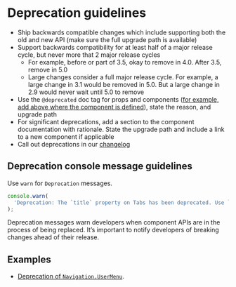 # Deprecation guidelines

- Ship backwards compatible changes which include supporting both the old and new API (make sure the full upgrade path is available)
- Support backwards compatibility for at least half of a major release cycle, but never more that 2 major release cycles
  - For example, before or part of 3.5, okay to remove in 4.0. After 3.5, remove in 5.0
  - Large changes consider a full major release cycle. For example, a large change in 3.1 would be removed in 5.0. But a large change in 2.9 would never wait until 5.0 to remove
- Use the `@deprecated` doc tag for props and components ([for example, add above where the component is defined](https://github.com/Shopify/polaris/blob/8e49e4c65fbbf25d40617ba2d0ff0b3747320f17/src/components/Navigation/components/UserMenu/UserMenu.tsx#L27)), state the reason, and upgrade path
- For significant deprecations, add a section to the component documentation with rationale. State the upgrade path and include a link to a new component if applicable
- Call out deprecations in our [changelog](https://github.com/Shopify/polaris/blob/main/documentation/Versioning%20and%20changelog.md)

## Deprecation console message guidelines

Use `warn` for `Deprecation` messages.

```js
console.warn(
  'Deprecation: The `title` property on Tabs has been deprecated. Use `content` instead.',
);
```

Deprecation messages warn developers when component APIs are in the process of being replaced. It’s important to notify developers of breaking changes ahead of their release.

## Examples

- [Deprecation of `Navigation.UserMenu`](https://github.com/Shopify/polaris/pull/849).
